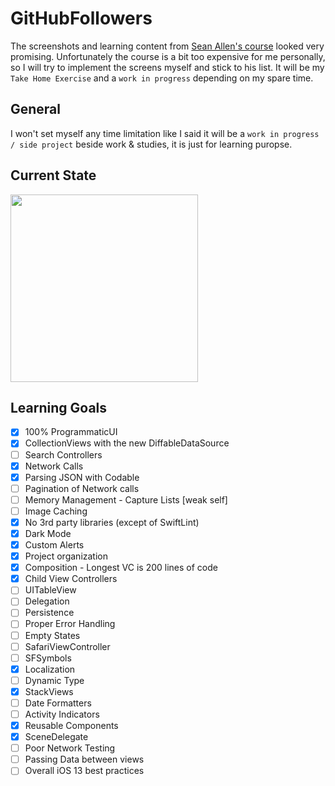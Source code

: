 # GitHubFollowers

The screenshots and learning content from [Sean Allen's course](https://www.youtube.com/watch?v=MSIe2y6Fee8) looked very promising. Unfortunately the course is a bit too expensive for me personally, so I will try to implement the screens myself and stick to his list. It will be my `Take Home Exercise` and a `work in progress` depending on my spare time.

## General
I won't set myself any time limitation like I said it will be a `work in progress / side project` beside work & studies, it is just for learning puropse.

## Current State

<img width="300" src="https://github.com/chrishoste/GitHubFollowers/blob/master/Capture.gif">

## Learning Goals

- [x] 100% ProgrammaticUI
- [x] CollectionViews with the new DiffableDataSource
- [ ] Search Controllers
- [x] Network Calls
- [x] Parsing JSON with Codable
- [ ] Pagination of Network calls
- [ ] Memory Management - Capture Lists [weak self]
- [ ] Image Caching
- [x] No 3rd party libraries (except of SwiftLint)
- [x] Dark Mode
- [x] Custom Alerts
- [x] Project organization
- [x] Composition - Longest VC is 200 lines of code
- [x] Child View Controllers
- [ ] UITableView
- [ ] Delegation
- [ ] Persistence
- [ ] Proper Error Handling
- [ ] Empty States
- [ ] SafariViewController
- [ ] SFSymbols
- [x] Localization
- [ ] Dynamic Type
- [x] StackViews
- [ ] Date Formatters
- [ ] Activity Indicators
- [x] Reusable Components
- [x] SceneDelegate
- [ ] Poor Network Testing
- [ ] Passing Data between views
- [ ] Overall iOS 13 best practices
